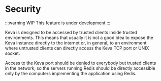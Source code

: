 # Security

:::warning WIP
This feature is under development
:::

Keva is designed to be accessed by trusted clients inside trusted environments.
This means that usually it is not a good idea to expose the Keva instance directly to the internet or, in general,
to an environment where untrusted clients can directly access the Keva TCP port or UNIX socket.

Access to the Keva port should be denied to everybody but trusted clients in the network, so the servers running Redis
should be directly accessible only by the computers implementing the application using Redis.
